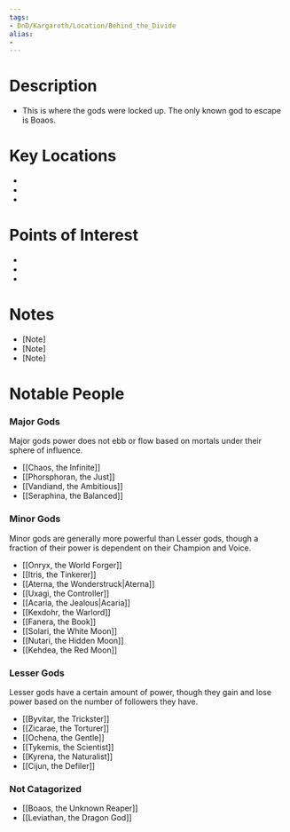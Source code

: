 ```yaml
---
tags:
- DnD/Kargaroth/Location/Behind_the_Divide
alias:
- 
---
```


# Description
- This is where the gods were locked up. The only known god to escape is Boaos.

# Key Locations
- [Location 1]: [Description/Notes]
- [Location 2]: [Description/Notes]
- [Location 3]: [Description/Notes]

# Points of Interest
- [POI 1]: [Description/Notes]
- [POI 2]: [Description/Notes]
- [POI 3]: [Description/Notes]

# Notes
- [Note]
- [Note]
- [Note]

# Notable People
### Major Gods
Major gods power does not ebb or flow based on mortals under their sphere of influence.

- [[Chaos, the Infinite]]
- [[Phorsphoran, the Just]]
- [[Vandiand, the Ambitious]]
- [[Seraphina, the Balanced]]

### Minor Gods
Minor gods are generally more powerful than Lesser gods, though a fraction of their power is dependent on their Champion and Voice.

- [[Onryx, the World Forger]]
- [[Itris, the Tinkerer]]
- [[Aterna, the Wonderstruck|Aterna]]
- [[Uxagi, the Controller]]
- [[Acaria, the Jealous|Acaria]]
- [[Kexdohr, the Warlord]]
- [[Fanera, the Book]]
- [[Solari, the White Moon]]
- [[Nutari, the Hidden Moon]]
- [[Kehdea, the Red Moon]]

### Lesser Gods
Lesser gods have a certain amount of power, though they gain and lose power based on the number of followers they have.

- [[Byvitar, the Trickster]]
- [[Zicarae, the Torturer]]
- [[Ochena, the Gentle]]
- [[Tykemis, the Scientist]]
- [[Kyrena, the Naturalist]]
- [[Cijun, the Defiler]]

### Not Catagorized
- [[Boaos, the Unknown Reaper]]
- [[Leviathan, the Dragon God]]